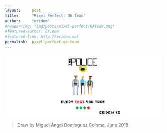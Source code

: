 ```yaml
---
layout:     post
title:      "Pixel Perfect: QA Team"
author:     "eridem"
#header-img: "img/posts/pixel-perfect/QATeam.png"
#featured-author: Eridem
#featured-link: http://eridem.net
permalink:  pixel-perfect-qa-team
---
```


![](img/posts/pixel-perfect/QATeam.png)

> Draw by Miguel Ángel Domínguez Coloma, June 2015
